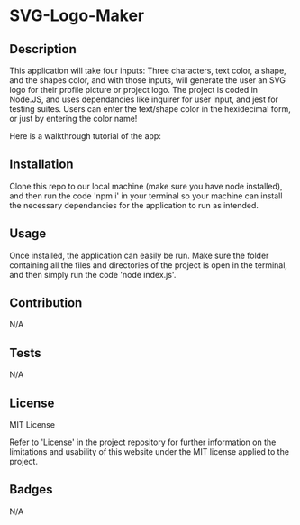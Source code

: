 # SVG-Logo-Maker

## Description

This application will take four inputs: Three characters, text color, a shape, and the shapes color, and with those inputs, will generate the user an SVG logo for their profile picture or project logo. The project is coded in Node.JS, and uses dependancies like inquirer for user input, and jest for testing suites. Users can enter the text/shape color in the hexidecimal form, or just by entering the color name!

Here is a walkthrough tutorial of the app: 

## Installation

Clone this repo to our local machine (make sure you have node installed), and then run the code 'npm i' in your terminal so your machine can install the necessary dependancies for the application to run as intended.

## Usage

Once installed, the application can easily be run. Make sure the folder containing all the files and directories of the project is open in the terminal, and then simply run the code 'node index.js'.

## Contribution

N/A

## Tests

N/A

## License

MIT License

Refer to 'License' in the project repository for further information on the limitations and usability of this website under the MIT license applied to the project.

## Badges

N/A